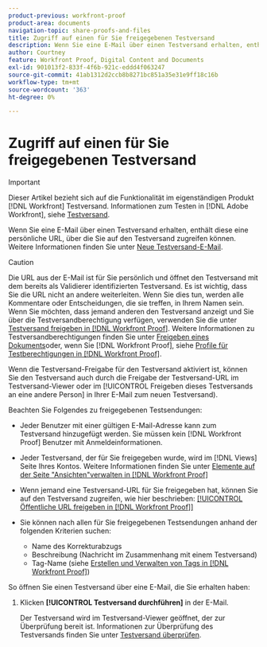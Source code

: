 ```yaml
---
product-previous: workfront-proof
product-area: documents
navigation-topic: share-proofs-and-files
title: Zugriff auf einen für Sie freigegebenen Testversand
description: Wenn Sie eine E-Mail über einen Testversand erhalten, enthält diese eine persönliche URL, über die Sie auf den Testversand zugreifen können. Weitere Informationen finden Sie unter Neue Testversand-E-Mail .
author: Courtney
feature: Workfront Proof, Digital Content and Documents
exl-id: 901013f2-833f-4f6b-921c-eddd4f063247
source-git-commit: 41ab1312d2ccb8b8271bc851a35e31e9ff18c16b
workflow-type: tm+mt
source-wordcount: '363'
ht-degree: 0%

---
```


# Zugriff auf einen für Sie freigegebenen Testversand

>[!IMPORTANT]
>
>Dieser Artikel bezieht sich auf die Funktionalität im eigenständigen Produkt [!DNL Workfront] Testversand. Informationen zum Testen in [!DNL Adobe Workfront], siehe [Testversand](../../../review-and-approve-work/proofing/proofing.md).

Wenn Sie eine E-Mail über einen Testversand erhalten, enthält diese eine persönliche URL, über die Sie auf den Testversand zugreifen können. Weitere Informationen finden Sie unter [Neue Testversand-E-Mail](../../../workfront-proof/wp-emailsntfctns/proof-notifications-and-reminders/new-proof-email.md).

>[!CAUTION]
>
>Die URL aus der E-Mail ist für Sie persönlich und öffnet den Testversand mit dem bereits als Validierer identifizierten Testversand. Es ist wichtig, dass Sie die URL nicht an andere weiterleiten. Wenn Sie dies tun, werden alle Kommentare oder Entscheidungen, die sie treffen, in Ihrem Namen sein. Wenn Sie möchten, dass jemand anderen den Testversand anzeigt und Sie über die Testversandberechtigung verfügen, verwenden Sie die unter [Testversand freigeben in [!DNL Workfront Proof]](../../../workfront-proof/wp-work-proofsfiles/share-proofs-and-files/share-proof.md). Weitere Informationen zu Testversandberechtigungen finden Sie unter [Freigeben eines Dokuments](../../../workfront-basics/grant-and-request-access-to-objects/document-permissions.md)oder, wenn Sie [!DNL Workfront Proof], siehe [Profile für Testberechtigungen in [!DNL Workfront Proof]](../../../workfront-proof/wp-acct-admin/account-settings/proof-perm-profiles-in-wp.md).
>
>Wenn die Testversand-Freigabe für den Testversand aktiviert ist, können Sie den Testversand auch durch die Freigabe der Testversand-URL im Testversand-Viewer oder im [!UICONTROL Freigeben dieses Testversands an eine andere Person] in Ihrer E-Mail zum neuen Testversand).

Beachten Sie Folgendes zu freigegebenen Testsendungen:

* Jeder Benutzer mit einer gültigen E-Mail-Adresse kann zum Testversand hinzugefügt werden. Sie müssen kein [!DNL Workfront Proof] Benutzer mit Anmeldeinformationen.
* Jeder Testversand, der für Sie freigegeben wurde, wird im [!DNL Views] Seite Ihres Kontos. Weitere Informationen finden Sie unter [Elemente auf der Seite &quot;Ansichten&quot;verwalten in [!DNL Workfront Proof]](../../../workfront-proof/wp-work-proofsfiles/manage-your-work/manage-items-on-views-page.md)
* Wenn jemand eine Testversand-URL für Sie freigegeben hat, können Sie auf den Testversand zugreifen, wie hier beschrieben: [[!UICONTROL Öffentliche URL freigeben in [!DNL Workfront Proof]]](../../../workfront-proof/wp-work-proofsfiles/share-proofs-and-files/share-public-url.md)
* Sie können nach allen für Sie freigegebenen Testsendungen anhand der folgenden Kriterien suchen:

   * Name des Korrekturabzugs
   * Beschreibung (Nachricht im Zusammenhang mit einem Testversand)
   * Tag-Name (siehe [Erstellen und Verwalten von Tags in [!DNL Workfront Proof]](../../../workfront-proof/wp-work-proofsfiles/organize-your-work/create-and-manage-tags.md))

So öffnen Sie einen Testversand über eine E-Mail, die Sie erhalten haben:

1. Klicken **[!UICONTROL Testversand durchführen]** in der E-Mail.

   Der Testversand wird im Testversand-Viewer geöffnet, der zur Überprüfung bereit ist. Informationen zur Überprüfung des Testversands finden Sie unter [Testversand überprüfen](../../../review-and-approve-work/proofing/reviewing-proofs-within-workfront/review-a-proof/review-a-proof.md).
